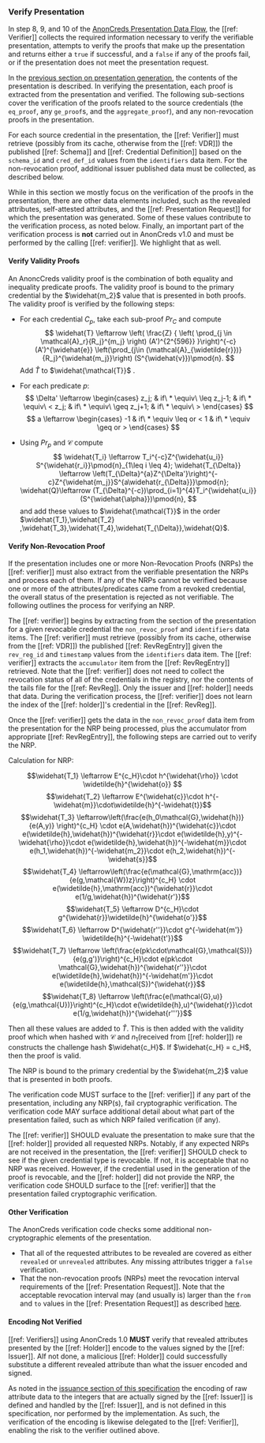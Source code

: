 ### Verify Presentation

In step 8, 9, and 10 of the [AnonCreds Presentation Data
Flow](#anoncreds-presentation-data-flow), the [[ref: Verifier]] collects the required
information necessary to verify the verifiable presentation, attempts to verify
the proofs that make up the presentation and returns either a `true` if successful,
and a `false` if any of the proofs fail, or if the presentation does not meet
the presentation request.

In the [previous section on presentation generation](#generate-presentation),
the contents of the presentation is described. In verifying the presentation,
each proof is extracted from the presentation and verified. The following
sub-sections cover the verification of the proofs related to the source
credentials (the `eq_proof`, any `ge_proof`s, and the `aggregate_proof`), and
any non-revocation proofs in the presentation.

For each source credential in the presentation, the [[ref: Verifier]] must
retrieve (possibly from its cache, otherwise from the [[ref: VDR]]) the
published [[ref: Schema]] and [[ref: Credential Definition]] based on the
`schema_id` and `cred_def_id` values from the `identifiers` data item. For the
non-revocation proof, additional issuer published data must be collected, as
described below.

While in this section we mostly focus on the verification of the proofs in the
presentation, there are other data elements included, such as the revealed
attributes, self-attested attributes, and the [[ref: Presentation Request]] for
which the presentation was generated. Some of these values contribute to the
verification process, as noted below. Finally, an important part of the
verification process is **not** carried out in AnonCreds v1.0 and must be
performed by the calling [[ref: verifier]]. We highlight that as well.

#### Verify Validity Proofs

An AnoncCreds validity proof is the combination of both equality and inequality predicate proofs. The validity proof is bound to the primary credential by the $\widehat{m_2}$ value that is presented in both proofs. The validity proof is verified by the following steps:

- For each credential $C_p$, take each sub-proof $Pr_C$ and compute
$$ \widehat{T} \leftarrow \left(
    \frac{Z}
    { \left(
        \prod_{j \in \mathcal{A}_r}{R_j}^{m_j}
    \right)
    (A')^{2^{596}}
    }\right)^{-c}
    (A')^{\widehat{e}}
    \left(\prod_{j\in (\mathcal{A}_{\widetilde{r}})}{R_j}^{\widehat{m_j}}\right)
    (S^{\widehat{v}})\pmod{n}. $$
Add $\widehat{T}$ to $\widehat{\mathcal{T}}$ .

- For each predicate $p$: 
$$ \Delta' \leftarrow \begin{cases}
z_j; & if\  * \equiv\ \leq
z_j-1; & if\ * \equiv\ <
z_j; & if\ * \equiv\ \geq
z_j+1; & if\ * \equiv\ >
\end{cases} $$
$$
a \leftarrow \begin{cases}
-1 & if\ * \equiv \leq or <
1  & if\ * \equiv \geq or >
\end{cases}
$$

- Using $Pr_p$ and $\mathcal{C}$ compute 
$$
\widehat{T_i} \leftarrow T_i^{-c}Z^{\widehat{u_i}} S^{\widehat{r_i}}\pmod{n}_{1\leq i \leq 4};
\widehat{T_{\Delta}} \leftarrow \left(T_{\Delta}^{a}Z^{\Delta'}\right)^{-c}Z^{\widehat{m_j}}S^{a\widehat{r_{\Delta}}}\pmod{n};
\widehat{Q}\leftarrow (T_{\Delta}^{-c})\prod_{i=1}^{4}T_i^{\widehat{u_i}}(S^{\widehat{\alpha}})\pmod{n},
$$
and add these values to  $\widehat{\mathcal{T}}$ in the order $\widehat{T_1},\widehat{T_2} ,\widehat{T_3},\widehat{T_4},\widehat{T_{\Delta}},\widehat{Q}$.

#### Verify Non-Revocation Proof

If the presentation includes one or more Non-Revocation Proofs (NRPs) the
[[ref: verifier]] must also extract from the verifiable presentation the NRPs
and process each of them. If any of the NRPs cannot be verified because one
or more of the attributes/predicates came from a revoked credential, the
overall status of the presentation is rejected as not verifiable. The following
outlines the process for verifying an NRP.

The [[ref: verifier]] begins by extracting from the section of the presentation
for a given revocable credential the `non_revoc_proof` and `identifiers` data
items. The [[ref: verifier]] must retrieve (possibly from its cache, otherwise
from the [[ref: VDR]]) the published [[ref: RevRegEntry]] given the `rev_reg_id`
and `timestamp` values from the `identifiers` data item. The [[ref: verifier]]
extracts the `accumulator` item from the [[ref: RevRegEntry]] retrieved. Note
that the [[ref: verifier]] does not need to collect the revocation status of all
of the credentials in the registry, nor the contents of the tails file for the
[[ref: RevReg]]. Only the issuer and [[ref: holder]] needs that data. During the
verification process, the [[ref: verifier]] does not learn the index of the
[[ref: holder]]'s credential in the [[ref: RevReg]].

Once the [[ref: verifier]] gets the data in the `non_revoc_proof` data item from
the presentation for the NRP being processed, plus the accumulator from
appropriate [[ref: RevRegEntry]], the following steps are carried out to verify
the NRP.

Calculation for NRP:

$$\widehat{T_1} \leftarrow E^{c_H}\cdot h^{\widehat{\rho}} \cdot \widetilde{h}^{\widehat{o}} $$
$$\widehat{T_2} \leftarrow E^{\widehat{c}}\cdot h^{-\widehat{m}}\cdot\widetilde{h}^{-\widehat{t}}$$
$$\widehat{T_3} \leftarrow\left(\frac{e(h_0\mathcal{G},\widehat{h})}{e(A,y)} \right)^{c_H} \cdot e(A,\widehat{h})^{\widehat{c}}\cdot e(\widetilde{h},\widehat{h})^{\widehat{r}}\cdot e(\widetilde{h},y)^{-\widehat{\rho}}\cdot e(\widetilde{h},\widehat{h})^{-\widehat{m}}\cdot e(h_1,\widehat{h})^{-\widehat{m_2}}\cdot e(h_2,\widehat{h})^{-\widehat{s}}$$
$$\widehat{T_4} \leftarrow\left(\frac{e(\mathcal{G},\mathrm{acc})}{e(g,\mathcal{W})z}\right)^{c_H} \cdot e(\widetilde{h},\mathrm{acc})^{\widehat{r}}\cdot e(1/g,\widehat{h})^{\widehat{r'}}$$
$$\widehat{T_5} \leftarrow D^{c_H}\cdot g^{\widehat{r}}\widetilde{h}^{\widehat{o'}}$$
$$\widehat{T_6} \leftarrow  D^{\widehat{r''}}\cdot g^{-\widehat{m'}} \widetilde{h}^{-\widehat{t'}}$$
$$\widehat{T_7} \leftarrow \left(\frac{e(pk\cdot\mathcal{G},\mathcal{S})}{e(g,g')}\right)^{c_H}\cdot e(pk\cdot \mathcal{G},\widehat{h})^{\widehat{r''}}\cdot e(\widetilde{h},\widehat{h})^{-\widehat{m'}}\cdot e(\widetilde{h},\mathcal{S})^{\widehat{r}}$$
$$\widehat{T_8} \leftarrow \left(\frac{e(\mathcal{G},u)}{e(g,\mathcal{U})}\right)^{c_H}\cdot e(\widetilde{h},u)^{\widehat{r}}\cdot e(1/g,\widehat{h})^{\widehat{r'''}}$$

Then all these values are added to $\widehat{T}$. This is then added with the validity proof which when hashed with $\mathcal{C}$ and $n_1$(received from [[ref: holder]]) re constructs the challenge hash $\widehat{c_H}$.
If $\widehat{c_H} = c_H$, then the proof is valid.

The NRP is bound to the primary credential by the $\widehat{m_2}$ value that is presented in both proofs.

The verification code MUST surface to the [[ref: verifier]] if any part of the
presentation, including any NRP(s), fail cryptographic verification. The
verification code MAY surface additional detail about what part of the
presentation failed, such as which NRP failed verification (if any).

The [[ref: verifier]] SHOULD evaluate the presentation to make sure that the
[[ref: holder]] provided all requested NRPs. Notably, if any expected NRPs
are not received in the presentation, the [[ref: verifier]] SHOULD check to see
if the given credential type is revocable. If not, it is acceptable that no
NRP was received. However, if the credential used in the generation of the
proof is revocable, and the [[ref: holder]] did not provide the NRP, the
verification code SHOULD surface to the [[ref: verifier]] that the presentation
failed cryptographic verification.

#### Other Verification

The AnonCreds verification code checks some additional non-cryptographic
elements of the presentation.

- That all of the requested attributes to be revealed are covered as either
  `revealed` or `unrevealed` attributes. Any missing attributes trigger a `false` verification.
- That the non-revocation proofs (NRPs) meet the revocation interval requirements of the
  [[ref: Presentation Request]]. Note that the acceptable revocation interval may (and usually is)
  larger than the `from` and `to` values in the [[ref: Presentation Request]] as described [here](#request-non-revocation-proofs).

#### Encoding Not Verified

[[ref: Verifiers]] using AnonCreds 1.0 **MUST** verify that revealed attributes
presented by the [[ref: Holder]] encode to the values signed by the [[ref:
Issuer]]. AIf not done, a malicious [[ref: Holder]] could successfully
substitute a different revealed attribute than what the issuer encoded and
signed.

As noted in the [issuance section of this
specification](#encoding-attribute-data) the encoding of raw attribute data to
the integers that are actually signed by the [[ref: Issuer]] is defined and
handled by the [[ref: Issuer]], and is not defined in this specification, nor
performed by the implementation. As such, the verification of the encoding is
likewise delegated to the [[ref: Verifier]], enabling the risk to the verifier
outlined above.
